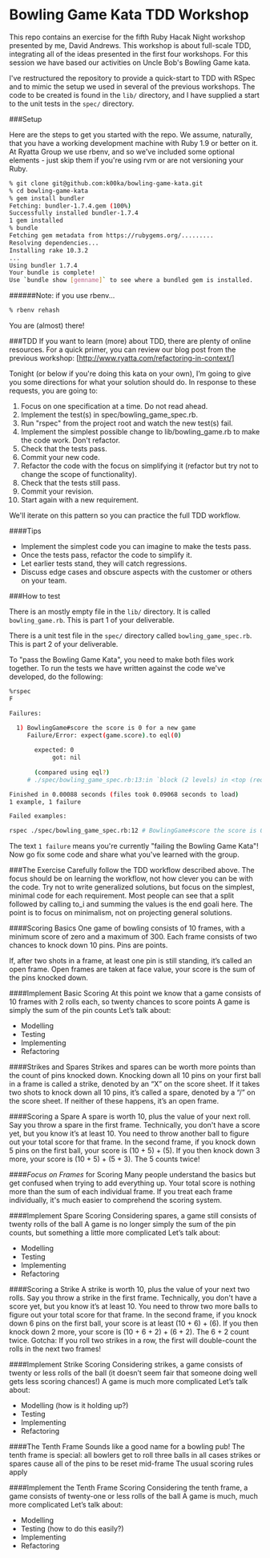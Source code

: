 Bowling Game Kata TDD Workshop
==============================

This repo contains an exercise for the fifth Ruby Hacak Night workshop presented by me, David Andrews. This workshop is about full-scale TDD, integrating all of the ideas presented in the first four workshops. For this session we have based our activities on Uncle Bob's Bowling Game kata.

I've restructured the repository to provide a quick-start to TDD with RSpec and to mimic the setup we used in several of the previous workshops. The code to be created is found in the ``lib/`` directory, and I have supplied a start to the unit tests in the ``spec/`` directory.

###Setup

Here are the steps to get you started with the repo. We assume, naturally, that you have a working development machine with Ruby 1.9 or better on it. At Ryatta Group we use rbenv, and so we've included some optional elements - just skip them if you're using rvm or are not versioning your Ruby.

```sh
% git clone git@github.com:k00ka/bowling-game-kata.git
% cd bowling-game-kata
% gem install bundler
Fetching: bundler-1.7.4.gem (100%)
Successfully installed bundler-1.7.4
1 gem installed
% bundle
Fetching gem metadata from https://rubygems.org/.........
Resolving dependencies...
Installing rake 10.3.2
...
Using bundler 1.7.4
Your bundle is complete!
Use `bundle show [gemname]` to see where a bundled gem is installed.
```
######Note: if you use rbenv...
```sh
% rbenv rehash
```
You are (almost) there!

###TDD
If you want to learn (more) about TDD, there are plenty of online resources. For a quick primer, you can review our blog post from the previous workshop: [http://www.ryatta.com/refactoring-in-context/]

Tonight (or below if you're doing this kata on your own), I’m going to give you some directions for what your solution should do. In response to these requests, you are going to:

1. Focus on one specification at a time. Do not read ahead.
2. Implement the test(s) in spec/bowling_game_spec.rb.
3. Run "rspec" from the project root and watch the new test(s) fail.
4. Implement the simplest possible change to lib/bowling_game.rb to make the code work. Don't refactor.
5. Check that the tests pass.
6. Commit your new code.
7. Refactor the code with the focus on simplifying it (refactor but try not to change the scope of functionality).
8. Check that the tests still pass.
9. Commit your revision.
10. Start again with a new requirement.

We'll iterate on this pattern so you can practice the full TDD workflow.

####Tips
* Implement the simplest code you can imagine to make the tests pass.
* Once the tests pass, refactor the code to simplify it.
* Let earlier tests stand, they will catch regressions.
* Discuss edge cases and obscure aspects with the customer or others on your team.

###How to test

There is an mostly empty file in the ``lib/`` directory. It is called ``bowling_game.rb``. This is part 1 of your deliverable.

There is a unit test file in the ``spec/`` directory called ``bowling_game_spec.rb``. This is part 2 of your deliverable.

To "pass the Bowling Game Kata", you need to make both files work together.
To run the tests we have written against the code we've developed, do the following:
```sh
%rspec
F

Failures:

  1) BowlingGame#score the score is 0 for a new game
     Failure/Error: expect(game.score).to eql(0)
       
       expected: 0
            got: nil
       
       (compared using eql?)
     # ./spec/bowling_game_spec.rb:13:in `block (2 levels) in <top (required)>'

Finished in 0.00088 seconds (files took 0.09068 seconds to load)
1 example, 1 failure

Failed examples:

rspec ./spec/bowling_game_spec.rb:12 # BowlingGame#score the score is 0 for a new game
```

The text ``1 failure`` means you're currently "failing the Bowling Game Kata"! Now go fix some code and share what you've learned with the group.

###The Exercise
Carefully follow the TDD workflow described above. The focus should be on learning the workflow, not how clever you can be with the code. Try not to write generalized solutions, but focus on the simplest, minimal code for each requirement. Most people can see that a split followed by calling to_i and summing the values is the end goali here. The point is to focus on minimalism, not on projecting general solutions.

####Scoring Basics
One game of bowling consists of 10 frames, with a minimum score of zero and a maximum of 300. Each frame consists of two chances to knock down 10 pins. Pins are points.

If, after two shots in a frame, at least one pin is still standing, it’s called an open frame. Open frames are taken at face value, your score is the sum of the pins knocked down.

####Implement Basic Scoring
At this point we know that a game consists of 10 frames with 2 rolls each, so twenty chances to score points
A game is simply the sum of the pin counts
Let’s talk about:
* Modelling
* Testing
* Implementing
* Refactoring


####Strikes and Spares
Strikes and spares can be worth more points than the count of pins knocked down.
Knocking down all 10 pins on your first ball in a frame is called a strike, denoted by an “X” on the score sheet. If it takes two shots to knock down all 10 pins, it’s called a spare, denoted by a “/” on the score sheet. If neither of these happens, it’s an open frame.

####Scoring a Spare
A spare is worth 10, plus the value of your next roll.
Say you throw a spare in the first frame. Technically, you don't have a score yet, but you know it’s at least 10. You need to throw another ball to figure out your total score for that frame. In the second frame, if you knock down 5 pins on the first ball, your score is (10 + 5) + (5). If you then knock down 3 more, your score is (10 + 5) + (5 + 3). The 5 counts twice!

####*Focus on Frames* for Scoring
Many people understand the basics but get confused when trying to add everything up. Your total score is nothing more than the sum of each individual frame. If you treat each frame individually, it's much easier to comprehend the scoring system.

####Implement Spare Scoring
Considering spares, a game still consists of twenty rolls of the ball
A game is no longer simply the sum of the pin counts, but something a little more complicated
Let’s talk about:
* Modelling
* Testing
* Implementing
* Refactoring

####Scoring a Strike
A strike is worth 10, plus the value of your next two rolls.
Say you throw a strike in the first frame. Technically, you don't have a score yet, but you know it’s at least 10. You need to throw two more balls to figure out your total score for that frame. In the second frame, if you knock down 6 pins on the first ball, your score is at least (10 + 6) + (6). If you then knock down 2 more, your score is (10 + 6 + 2) + (6 + 2). The 6 + 2 count twice.
Gotcha: If you roll two strikes in a row, the first will double-count the rolls in the next two frames!

####Implement Strike Scoring
Considering strikes, a game consists of twenty or less rolls of the ball (it doesn’t seem fair that someone doing well gets less scoring chances!)
A game is much more complicated
Let’s talk about:
* Modelling (how is it holding up?)
* Testing
* Implementing
* Refactoring

####The Tenth Frame
Sounds like a good name for a bowling pub!
The tenth frame is special:
all bowlers get to roll three balls in all cases
strikes or spares cause all of the pins to be reset mid-frame
The usual scoring rules apply

####Implement the Tenth Frame Scoring
Considering the tenth frame, a game consists of twenty-one or less rolls of the ball
A game is much, much more complicated
Let’s talk about:
* Modelling
* Testing (how to do this easily?)
* Implementing
* Refactoring
